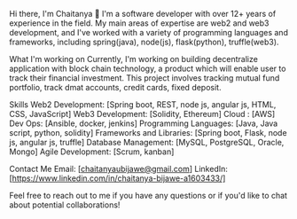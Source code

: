 Hi there, I'm Chaitanya 👋
I'm a software developer with over 12+ years of experience in the field. My main areas of expertise are web2 and web3 development, and I've worked with a variety of programming languages and frameworks, including spring(java), node(js), flask(python), truffle(web3).

What I'm working on
Currently, I'm working on building decentralize application with block chain technology, a product which will enable user to track their financial investment. This project involves tracking mutual fund portfolio, track dmat accounts, credit cards, fixed deposit.

Skills
Web2 Development: [Spring boot, REST, node js, angular js, HTML, CSS, JavaScript]
Web3 Development: [Solidity, Ethereum]
Cloud : [AWS]
Dev Ops: [Ansible, docker, jenkins]
Programming Languages: [Java, Java script, python, solidity]
Frameworks and Libraries: [Spring boot, Flask, node js, angular js, truffle]
Database Management: [MySQL, PostgreSQL, Oracle, Mongo]
Agile Development: [Scrum, kanban]

Contact Me
Email: [chaitanyaubijawe@gmail.com]
LinkedIn: [https://www.linkedin.com/in/chaitanya-bijawe-a1603433/]

Feel free to reach out to me if you have any questions or if you'd like to chat about potential collaborations!
